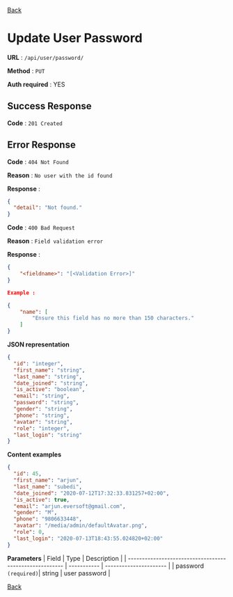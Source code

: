 [Back](../README.md)

# Update User Password

**URL** : `/api/user/password/`

**Method** : `PUT`

**Auth required** : YES

## Success Response

**Code** : `201 Created`

## Error Response

**Code** : `404 Not Found`

**Reason** : `No user with the id found`

**Response** :

```json
{
  "detail": "Not found."
}
```

**Code** : `400 Bad Request`

**Reason** : `Field validation error`

**Response** :

```json
{
    "<fieldname>": "[<Validation Error>]"
}

Example :

{
    "name": [
        "Ensure this field has no more than 150 characters."
    ]
}
```

**JSON representation**

```json
{
  "id": "integer",
  "first_name": "string",
  "last_name": "string",
  "date_joined": "string",
  "is_active": "boolean",
  "email": "string",
  "password": "string",
  "gender": "string",
  "phone": "string",
  "avatar": "string",
  "role": "integer",
  "last_login": "string"
}
```

**Content examples**

```json
{
  "id": 45,
  "first_name": "arjun",
  "last_name": "subedi",
  "date_joined": "2020-07-12T17:32:33.831257+02:00",
  "is_active": true,
  "email": "arjun.eversoft@gmail.com",
  "gender": "M",
  "phone": "9806633448",
  "avatar": "/media/admin/defaultAvatar.png",
  "role": 0,
  "last_login": "2020-07-13T18:43:55.024820+02:00"
}
```

**Parameters**
| Field | Type | Description |
| ------------------------------------------------------- | ----------- | ---------------------- |
| password `(required)`| string | user password |

[Back](../README.md)
